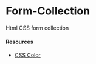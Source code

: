 # Form-Collection

Html CSS form collection

#### Resources

- [CSS Color](https://cssgradient.io/)
